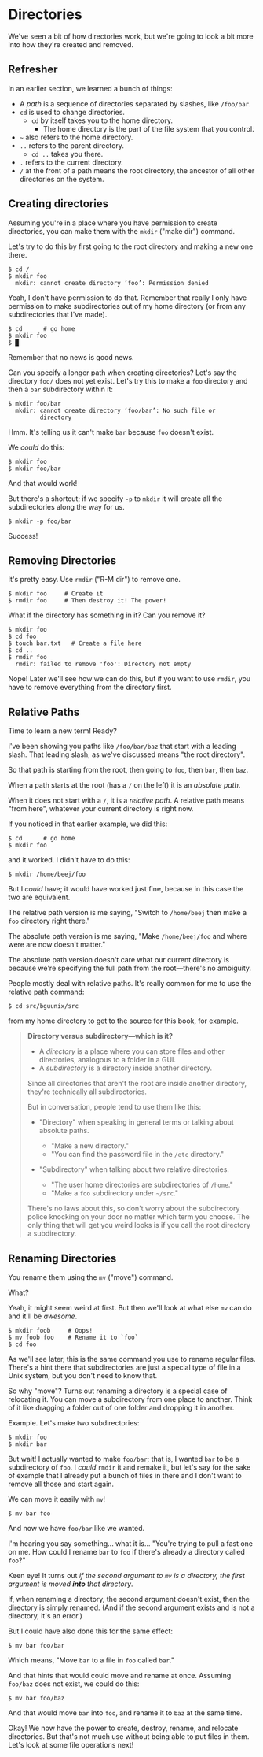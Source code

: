 # Directories

We've seen a bit of how directories work, but we're going to look a bit
more into how they're created and removed.

## Refresher

In an earlier section, we learned a bunch of things:

* A _path_ is a sequence of directories separated by slashes, like
  `/foo/bar`.
* `cd` is used to change directories.
  * `cd` by itself takes you to the home directory.
    * The home directory is the part of the file system that you
      control.
* `~` also refers to the home directory.
* `..` refers to the parent directory.
  * `cd ..` takes you there.
* `.` refers to the current directory.
* `/` at the front of a path means the root directory, the ancestor of
  all other directories on the system.

## Creating directories

Assuming you're in a place where you have permission to create
directories, you can make them with the `mkdir` ("make dir") command.

Let's try to do this by first going to the root directory and making a
new one there.

``` {.default}
$ cd /
$ mkdir foo
  mkdir: cannot create directory ‘foo’: Permission denied
```

Yeah, I don't have permission to do that. Remember that really I only
have permission to make subdirectories out of my home directory (or from
any subdirectories that I've made).

``` {.default}
$ cd      # go home
$ mkdir foo
$ █
```

Remember that no news is good news.

Can you specify a longer path when creating directories? Let's say the
directory `foo/` does not yet exist. Let's try this to make a `foo`
directory and then a `bar` subdirectory within it:

``` {.default}
$ mkdir foo/bar
  mkdir: cannot create directory ‘foo/bar’: No such file or
         directory
```

Hmm. It's telling us it can't make `bar` because `foo` doesn't exist.

We *could* do this:

``` {.default}
$ mkdir foo
$ mkdir foo/bar
```

And that would work!

But there's a shortcut; if we specify `-p` to `mkdir` it will create all
the subdirectories along the way for us.

``` {.default}
$ mkdir -p foo/bar
```

Success!

## Removing Directories

It's pretty easy. Use `rmdir` ("R-M dir") to remove one.

``` {.default}
$ mkdir foo     # Create it
$ rmdir foo     # Then destroy it! The power!
```

What if the directory has something in it? Can you remove it?

``` {.default}
$ mkdir foo
$ cd foo
$ touch bar.txt   # Create a file here
$ cd ..
$ rmdir foo
  rmdir: failed to remove 'foo': Directory not empty
```

Nope! Later we'll see how we can do this, but if you want to use
`rmdir`, you have to remove everything from the directory first.

## Relative Paths

Time to learn a new term! Ready?

I've been showing you paths like `/foo/bar/baz` that start with a
leading slash. That leading slash, as we've discussed means "the root
directory".

So that path is starting from the root, then going to `foo`, then `bar`,
then `baz`.

When a path starts at the root (has a `/` on the left) it is an
*absolute path*.

When it does not start with a `/`, it is a *relative path*. A relative
path means "from here", whatever your current directory is right now.

If you noticed in that earlier example, we did this:

``` {.default}
$ cd      # go home
$ mkdir foo
```

and it worked. I didn't have to do this:

``` {.default}
$ mkdir /home/beej/foo
```

But I *could* have; it would have worked just fine, because in this case
the two are equivalent.

The relative path version is me saying, "Switch to `/home/beej` then
make a `foo` directory right there."

The absolute path version is me saying, "Make `/home/beej/foo` and where
were are now doesn't matter."

The absolute path version doesn't care what our current directory is
because we're specifying the full path from the root—there's no
ambiguity.

People mostly deal with relative paths. It's really common for me to
use the relative path command:

``` {.default}
$ cd src/bguunix/src
```

from my home directory to get to the source for this book, for example.

> **Directory versus subdirectory—which is it?**
>
> * A *directory* is a place where you can store files and other
>   directories, analogous to a folder in a GUI.
> * A *subdirectory* is a directory inside another directory.
>
> Since all directories that aren't the root are inside another directory,
> they're technically all subdirectories.
>
> But in conversation, people tend to use them like this:
>
> * "Directory" when speaking in general terms or talking about absolute
>   paths.
>   * "Make a new directory."
>   * "You can find the password file in the `/etc` directory."
> 
> * "Subdirectory" when talking about two relative directories.
>   * "The user home directories are subdirectories of `/home`."
>   * "Make a `foo` subdirectory under `~/src`."
>
> There's no laws about this, so don't worry about the subdirectory
> police knocking on your door no matter which term you choose. The only
> thing that will get you weird looks is if you call the root directory
> a subdirectory.

## Renaming Directories

You rename them using the `mv` ("move") command.

What?

Yeah, it might seem weird at first. But then we'll look at what else
`mv` can do and it'll be *awesome*.

``` {.default}
$ mkdir foob     # Oops!
$ mv foob foo    # Rename it to `foo`
$ cd foo
```

As we'll see later, this is the same command you use to rename regular
files. There's a hint there that subdirectories are just a special type
of file in a Unix system, but you don't need to know that.

So why "move"? Turns out renaming a directory is a special case of
relocating it. You can move a subdirectory from one place to another.
Think of it like dragging a folder out of one folder and dropping it in
another.

Example. Let's make two subdirectories:

``` {.default}
$ mkdir foo
$ mkdir bar
```

But wait! I actually wanted to make `foo/bar`; that is, I wanted `bar`
to be a subdirectory of `foo`. I *could* `rmdir` it and remake it, but
let's say for the sake of example that I already put a bunch of files in
there and I don't want to remove all those and start again.

We can move it easily with `mv`!

``` {.default}
$ mv bar foo
```

And now we have `foo/bar` like we wanted.

I'm hearing you say something... what it is... "You're trying to pull a
fast one on me. How could I rename `bar` to `foo` if there's already a
directory called `foo`?"

Keen eye! It turns out _if the second argument to `mv` is a directory,
the first argument is moved_ ***into*** _that directory_.

If, when renaming a directory, the second argument doesn't exist, then
the directory is simply renamed. (And if the second argument exists and
is not a directory, it's an error.)

But I could have also done this for the same effect:

``` {.default}
$ mv bar foo/bar
```

Which means, "Move `bar` to a file in `foo` called `bar`."

And that hints that would could move and rename at once. Assuming
`foo/baz` does not exist, we could do this:

``` {.default}
$ mv bar foo/baz
```

And that would move `bar` into `foo`, and rename it to `baz` at the same
time.

Okay! We now have the power to create, destroy, rename, and relocate
directories. But that's not much use without being able to put files in
them. Let's look at some file operations next!

